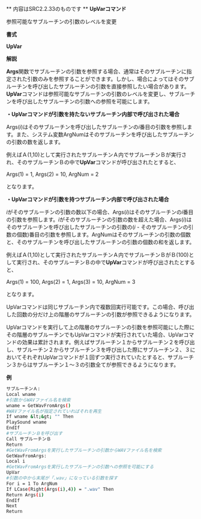 ** 内容はSRC2.2.33のものです **
**UpVarコマンド**

参照可能なサブルーチンの引数のレベルを変更

**書式**

**UpVar**

**解説**

**Args**関数でサブルーチンの引数を参照する場合、通常はそのサブルーチンに指定された引数のみを参照することができます。しかし、場合によってはそのサブルーチンを呼び出したサブルーチンの引数を直接参照したい場合があります。**UpVar**コマンドは参照可能なサブルーチンの引数のレベルを変更し、サブルーチンを呼び出したサブルーチンの引数への参照を可能にします。

**・UpVarコマンドが引数を持たないサブルーチン内部で呼び出された場合**

Args(*i*)はそのサブルーチンを呼び出したサブルーチンの*i*番目の引数を参照します。また、システム変数ArgNumはそのサブルーチンを呼び出したサブルーチンの引数の数を返します。

例えばＡ(1,10)として実行されたサブルーチンＡ内でサブルーチンＢが実行され、そのサブルーチンＢの中で**UpVar**コマンドが呼び出されたとすると、

Args(1) = 1, Args(2) = 10, ArgNum = 2

となります。

**・UpVarコマンドが引数を持つサブルーチン内部で呼び出された場合**

*i*がそのサブルーチンの引数の数以下の場合、Args(*i*)はそのサブルーチンの*i*番目の引数を参照します。*i*がそのサブルーチンの引数の数を超えた場合、Args(*i*)はそのサブルーチンを呼び出したサブルーチンの引数の(*i* - そのサブルーチンの引数の個数)番目の引数を参照します。ArgNumはそのサブルーチンの引数の個数と、そのサブルーチンを呼び出したサブルーチンの引数の個数の和を返します。

例えばＡ(1,10)として実行されたサブルーチンＡ内でサブルーチンＢがＢ(100)として実行され、そのサブルーチンＢの中で**UpVar**コマンドが呼び出されたとすると、

Args(1) = 100, Args(2) = 1, Args(3) = 10, ArgNum = 3

となります。

UpVarコマンドは同じサブルーチン内で複数回実行可能です。この場合、呼び出した回数の分だけ上の階層のサブルーチンの引数が参照できるようになります。

UpVarコマンドを実行して上の階層のサブルーチンの引数を参照可能にした際にその階層のサブルーチンでもUpVarコマンドが実行されていた場合、UpVarコマンドの効果は累計されます。例えばサブルーチン１からサブルーチン２を呼び出し、サブルーチン２からサブルーチン３を呼び出した際にサブルーチン２、３においてそれぞれUpVarコマンドが１回ずつ実行されていたとすると、サブルーチン３からはサブルーチン１～３の引数全てが参照できるようになります。

**例**
```sh
サブルーチンＡ:
Local wname
#引数からWAVファイル名を検索
wname = GetWavFromArgs()
#WAVファイル名が指定されていればそれを再生
If wname &lt;&gt; "" Then
PlaySound wname
EndIf
#サブルーチンＢを呼び出す
Call サブルーチンＢ
Return
#GetWavFromArgsを実行したサブルーチンの引数からWAVファイル名を検索
GetWavFromArgs:
Local i
#GetWavFromArgsを実行したサブルーチンの引数への参照を可能にする
UpVar
#引数の中から末尾が「.wav」になっている引数を探す
For i = 1 To ArgNum
If LCase(Right(Args(i),4)) = ".wav" Then
Return Args(i)
EndIf
Next
Return
```


